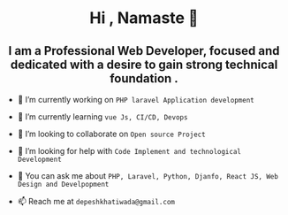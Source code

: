 
<h1 align="center">Hi , Namaste 👋</h1>            
<h2 align="center">I am a Professional Web Developer, focused and dedicated
with a desire to gain strong technical foundation .  </h2>            


<p align="center">
  
- 🔭 I’m currently working on ` PHP laravel Application development `

- 🌱 I’m currently learning ` vue Js, CI/CD, Devops `

- 👯 I’m looking to collaborate on ` Open source Project `

- 🤝 I’m looking for help with ` Code Implement and technological Development ` 

- 💬 You can ask me about ` PHP, Laravel, Python, Djanfo, React JS, Web Design and Develpopment `

- 📫 Reach me at ` depeshkhatiwada@gmail.com `

</p>

